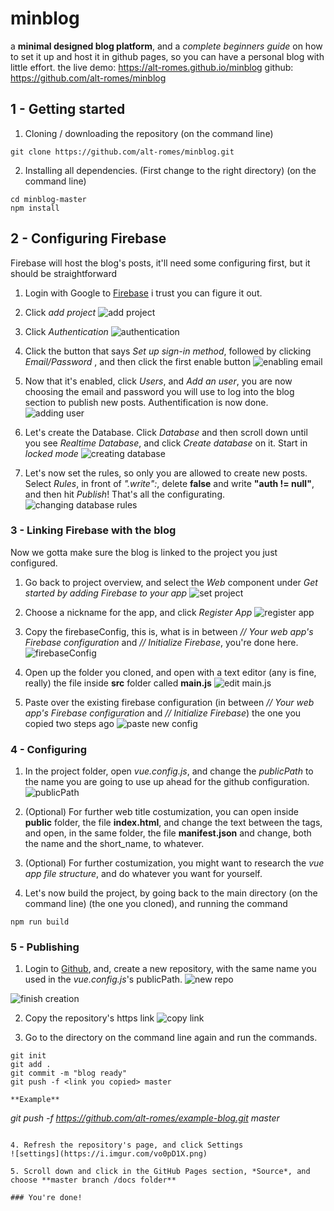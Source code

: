 # minblog
a **minimal designed blog platform**, and a *complete beginners guide* on how to set it up and host it in github pages, so you can have a personal blog with little effort.
the live demo:
https://alt-romes.github.io/minblog
github:
https://github.com/alt-romes/minblog

## 1 - Getting started

1. Cloning / downloading the repository (on the command line)
```
git clone https://github.com/alt-romes/minblog.git
```

2. Installing all dependencies. (First change to the right directory) (on the command line)
```
cd minblog-master
npm install
```

## 2 - Configuring Firebase
Firebase will host the blog's posts, it'll need some configuring first, but it should be straightforward

1. Login with Google to [Firebase](https://console.firebase.google.com)
i trust you can figure it out.

2. Click *add project*
![add project](https://i.imgur.com/YgnYSDx.png)

3. Click *Authentication*
![authentication](https://i.imgur.com/6jm5N9d.png)

4. Click the button that says *Set up sign-in method*, followed by clicking *Email/Password* , and then click the first enable button
![enabling email](https://i.imgur.com/9nqTGPH.png)

5. Now that it's enabled, click *Users*, and *Add an user*, you are now choosing the email and password you will use to log into the blog section to publish new posts. Authentification is now done.
![adding user](https://i.imgur.com/MroqclD.png)

6. Let's create the Database. Click *Database* and then scroll down until you see *Realtime Database*, and click *Create database* on it. Start in *locked mode*
![creating database](https://i.imgur.com/IVFlWpW.png)

7. Let's now set the rules, so only you are allowed to create new posts. Select *Rules*, in front of *".write":*, delete **false** and write **"auth != null"**, and then hit *Publish*! That's all the configurating.
![changing database rules](https://i.imgur.com/0OlSp86.png)

### 3 - Linking Firebase with the blog
Now we gotta make sure the blog is linked to the project you just configured.

1. Go back to project overview, and select the *Web* component under *Get started by adding Firebase to your app*
![set project](https://i.imgur.com/vF2P8yr.png)

2. Choose a nickname for the app, and click *Register App*
![register app](https://i.imgur.com/FZtFLN6.png)

3. Copy the firebaseConfig, this is, what is in between *// Your web app's Firebase configuration* and *// Initialize Firebase*, you're done here.
![firebaseConfig](https://i.imgur.com/o1U2EdT.png)

4. Open up the folder you cloned, and open with a text editor (any is fine, really) the file inside **src** folder called **main.js**
![edit main.js](https://i.imgur.com/TV1hd9s.png)

5. Paste over the existing firebase configuration (in between *// Your web app's Firebase configuration* and *// Initialize Firebase*) the one you copied two steps ago
![paste new config](https://i.imgur.com/QYFBhqX.png)

### 4 - Configuring

1. In the project folder, open *vue.config.js*, and change the *publicPath* to the name you are going to use up ahead for the github configuration.
![publicPath](https://i.imgur.com/uXS42Vp.png)

2. (Optional) For further web title costumization, you can open inside **public** folder, the file **index.html**, and change the text between the **<title></title>** tags, and open, in the same folder, the file **manifest.json** and change,  both the name and the short_name, to whatever.

3. (Optional) For further costumization, you might want to research the *vue app file structure*, and do whatever you want for yourself.

4. Let's now build the project, by going back to the main directory (on the command line) (the one you cloned), and running the command
```
npm run build
```

### 5 - Publishing

1. Login to [Github](https://github.com/login), and, create a new repository, with the same name you used in the *vue.config.js*'s publicPath.
![new repo](https://i.imgur.com/a3nBzrI.png)

![finish creation](https://i.imgur.com/mrbNagH.png)

2. Copy the repository's https link
![copy link](https://i.imgur.com/vwfgoeJ.png)

3. Go to the directory on the command line again and run the commands.
```
git init
git add .
git commit -m "blog ready"
git push -f <link you copied> master

**Example**
```
*git push -f https://github.com/alt-romes/example-blog.git master*
```

4. Refresh the repository's page, and click Settings
![settings](https://i.imgur.com/vo0pD1X.png)

5. Scroll down and click in the GitHub Pages section, *Source*, and choose **master branch /docs folder**

### You're done!
